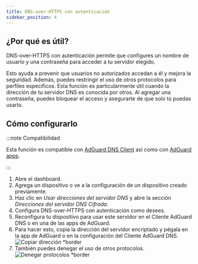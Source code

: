 ```yaml
---
title: DNS-over-HTTPS con autenticación
sidebar_position: 4
---
```


## ¿Por qué es útil?

DNS-over-HTTPS con autenticación permite que configures un nombre de usuario y una contraseña para acceder a tu servidor elegido.

Esto ayuda a prevenir que usuarios no autorizados accedan a él y mejora la seguridad. Además, puedes restringir el uso de otros protocolos para perfiles específicos. Esta función es particularmente útil cuando la dirección de tu servidor DNS es conocida por otros. Al agregar una contraseña, puedes bloquear el acceso y asegurarte de que solo tú puedas usarlo.

## Cómo configurarlo

:::note Compatibilidad

Esta función es compatible con [AdGuard DNS Client](/dns-client/overview.md) así como con [AdGuard apps](https://adguard.com/welcome.html).

:::

1. Abre el dashboard.
2. Agrega un dispositivo o ve a la configuración de un dispositivo creado previamente.
3. Haz clic en _Usar direcciones del servidor DNS_ y abre la sección _Direcciones del servidor DNS Cifrada_.
4. Configura DNS-over-HTTPS con autenticación como desees.
5. Reconfigura tu dispositivo para usar este servidor en el Cliente AdGuard DNS o en una de las apps de AdGuard.
6. Para hacer esto, copia la dirección del servidor encriptado y pégala en la app de AdGuard o en la configuración del Cliente AdGuard DNS.
   ![Copiar dirección \*border](https://cdn.adtidy.org/content/kb/dns/private/new_dns/connect/doh_step6.png)
7. También puedes denegar el uso de otros protocolos.
   ![Denegar protocolos \*border](https://cdn.adtidy.org/content/kb/dns/private/new_dns/connect/deny_protocol.png)
